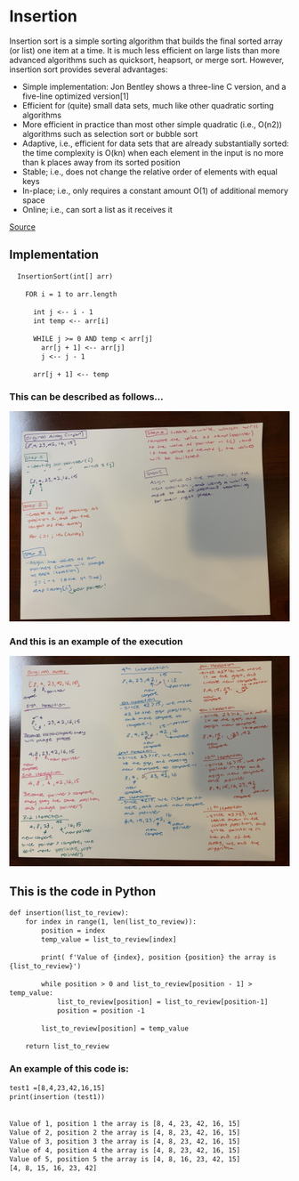 # Insertion

Insertion sort is a simple sorting algorithm that builds the final sorted array (or list) one item at a time. It is much less efficient on large lists than more advanced algorithms such as quicksort, heapsort, or merge sort. However, insertion sort provides several advantages:

- Simple implementation: Jon Bentley shows a three-line C version, and a five-line optimized version[1]
- Efficient for (quite) small data sets, much like other quadratic sorting algorithms
- More efficient in practice than most other simple quadratic (i.e., O(n2)) algorithms such as selection sort or bubble sort
- Adaptive, i.e., efficient for data sets that are already substantially sorted: the time complexity is O(kn) when each element in the input is no more than k places away from its sorted position
- Stable; i.e., does not change the relative order of elements with equal keys
- In-place; i.e., only requires a constant amount O(1) of additional memory space
- Online; i.e., can sort a list as it receives it

[Source](https://en.wikipedia.org/wiki/Insertion_sort)


## Implementation

```
  InsertionSort(int[] arr)

    FOR i = 1 to arr.length

      int j <-- i - 1
      int temp <-- arr[i]

      WHILE j >= 0 AND temp < arr[j]
        arr[j + 1] <-- arr[j]
        j <-- j - 1

      arr[j + 1] <-- temp
```

### This can be described as follows...

![My solution](/assets/insertion_psudo.jpg)

### And this is an example of the execution
![Example](/assets/insertion_example.jpg)

## This is the code in Python

```
def insertion(list_to_review):
    for index in range(1, len(list_to_review)):
        position = index
        temp_value = list_to_review[index]

        print( f'Value of {index}, position {position} the array is {list_to_review}')

        while position > 0 and list_to_review[position - 1] > temp_value:
            list_to_review[position] = list_to_review[position-1]
            position = position -1

        list_to_review[position] = temp_value

    return list_to_review
```
### An example of this code is:

```
test1 =[8,4,23,42,16,15]
print(insertion (test1))


Value of 1, position 1 the array is [8, 4, 23, 42, 16, 15]
Value of 2, position 2 the array is [4, 8, 23, 42, 16, 15]
Value of 3, position 3 the array is [4, 8, 23, 42, 16, 15]
Value of 4, position 4 the array is [4, 8, 23, 42, 16, 15]
Value of 5, position 5 the array is [4, 8, 16, 23, 42, 15]
[4, 8, 15, 16, 23, 42]
```
